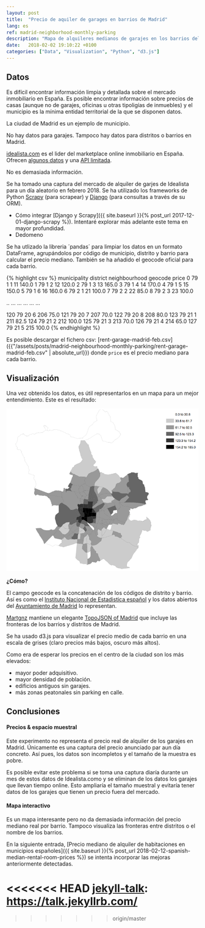 ```yaml
---
layout: post
title:  "Precio de aquiler de garages en barrios de Madrid"
lang: es
ref: madrid-neighborhood-monthly-parking
description: "Mapa de alquileres medianos de garajes en los barrios del municipio de Madrid."
date:   2018-02-02 19:10:22 +0100
categories: ["Data", "Visualization", "Python", "d3.js"]
---
```

## Datos
Es difícil encontrar información limpia y detallada sobre el mercado inmobiliario en España. Es posible encontrar información sobre precios de casas (aunque no de garajes, oficinas u otras tipoligías de inmuebles) y el municipio es la mínima entidad territorial de la que se disponen datos.

La ciudad de Madrid es un ejemplo de municipio.

No hay datos para garajes. Tampoco hay datos para distritos o barrios en Madrid.

[idealista.com][idealista] es el lider del marketplace online inmobiliario en España. Ofrecen [algunos datos][idealista-prices] y una [API limitada][idealista-api].

No es demasiada información.

Se ha tomado una captura del mercado de alquiler de garjes de Idealista para un día aleatorio en febrero 2018. Se ha utilizado los frameworks de Python [Scrapy][scrapy] (para scrapear) y [Django][django] (para consultas a través de su ORM).
- Cómo integrar [Django y Scrapy]({{ site.baseurl }}{% post_url 2017-12-01-django-scrapy %}). Intentaré explorar más adelante este tema en mayor profundidad.
- Dedomeno

Se ha utlizado la libreria ´pandas´ para limpiar los datos en un formato DataFrame, agrupándolos por código de municipio, distrito y barrio para calcular el precio mediano. También se ha añadido el geocode oficial para cada barrio.

{% highlight csv %}
     municipality  district  neighbourhood  geocode  price
0              79         1              1       11  140.0
1              79         1              2       12  120.0
2              79         1              3       13  165.0
3              79         1              4       14  170.0
4              79         1              5       15  150.0
5              79         1              6       16  160.0
6              79         2              1       21  100.0
7              79         2              2       22   85.0
8              79         2              3       23  100.0

..            ...       ...            ...      ...    ...

120            79        20              6      206   75.0
121            79        20              7      207   70.0
122            79        20              8      208   80.0
123            79        21              1      211   82.5
124            79        21              2      212  100.0
125            79        21              3      213   70.0
126            79        21              4      214   65.0
127            79        21              5      215  100.0
{% endhighlight %}

Es posible descargar el fichero csv:
[rent-garage-madrid-feb.csv]({{"/assets/posts/madrid-neighbourhood-monthly-parking/rent-garage-madrid-feb.csv" | absolute_url}})
donde `price` es el precio mediano para cada barrio.

## Visualización

Una vez obtenido los datos, es útil representarlos en un mapa para un mejor entendimiento.
Este es el resultado:

<div class="full">
    <img class="img-fluid" src="/assets/posts/madrid-neighborhood-monthly-parking/madrid-realestate-garage.png">
</div>

**¿Cómo?**

El campo geocode es la concatenación de los códigos de distrito y barrio. Así es como el [Instituto Nacional de Estadistica español](http://www.ine.es/) y los datos abiertos del [Ayuntamiento de Madrid](https://datos.madrid.es/) lo representan.

[Martgnz][martgnz] mantiene un elegante [TopoJSON of Madrid][martgnz-madrid] que incluye las fronteras de los barrios y distritos de Madrid.

Se ha usado d3.js para visualizar el precio medio de cada barrio en una escala de grises (claro precios más bajos, oscuro más altos).

Como era de esperar los precios en el centro de la ciudad son los más elevados:
+ mayor poder adquisitivo.
+ mayor densidad de población.
+ edificios antiguos sin garajes.
+ más zonas peatonales sin parking en calle.

## Conclusiones 

#### Precios & espacio muestral
Este experimento no representa el precio real de alquiler de los garajes en Madrid. Únicamente es una captura del precio anunciado par aun día concreto. Así pues, los datos son incompletos y el tamaño de la muestra es pobre.

Es posible evitar este problema si se toma una captura diaría durante un mes de estos datos de Idealista.como y se eliminan de los datos los garajes que llevan tiempo online.
Esto ampliaría el tamaño muestral y evitaría tener datos de los garajes que tienen un precio fuera del mercado.

#### Mapa interactivo
Es un mapa interesante pero no da demasiada información del precio mediano real por barrio. Tampoco visualiza las fronteras entre distritos o el nombre de los barrios.

En la siguiente entrada, [Precio mediano de alquiler de habitaciones en municipios españoles]({{ site.baseurl }}{% post_url 2018-02-12-spanish-median-rental-room-prices %}) se intenta incorporar las mejoras anteriormente detectadas.

[django]: https://www.djangoproject.com/ 
[scrapy]: https://scrapy.org
[idealista]: https://idealista.com 
[idealista-prices]: https://www.idealista.com/informes-precio-vivienda
[idealista-api]: http://developers.idealista.com/access-request
[martgnz-madrid]: https://github.com/martgnz/madrid-atlas
[martgnz]: https://github.com/martgnz/
<<<<<<< HEAD
[jekyll-talk]: https://talk.jekyllrb.com/
=======
[jekyll-talk]: https://talk.jekyllrb.com/
>>>>>>> origin/master
